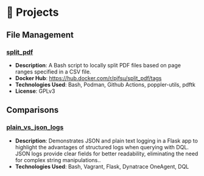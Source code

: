 # 📁 Projects
## File Management
### [split_pdf](https://github.com/pjfsu/split_pdf)
- **Description**: A Bash script to locally split PDF files based on page ranges specified in a CSV file.
- **Docker Hub**: https://hub.docker.com/r/pjfsu/split_pdf/tags
- **Technologies Used**: Bash, Podman, Github Actions, poppler-utils, pdftk
- **License**: GPLv3
## Comparisons
### [plain_vs_json_logs](https://github.com/pjfsu/plain_vs_json_logs)
- **Description**: Demonstrates JSON and plain text logging in a Flask app to highlight the advantages of structured logs when querying with DQL. JSON logs provide clear fields for better readability, eliminating the need for complex string manipulations..
- **Technologies Used**: Bash, Vagrant, Flask, Dynatrace OneAgent, DQL
